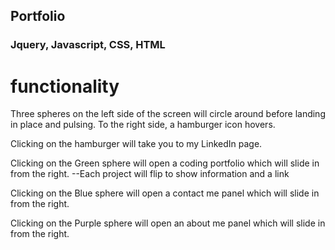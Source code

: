 ## Portfolio

### Jquery, Javascript, CSS, HTML

functionality
=============

Three spheres on the left side of the screen will circle around before landing in place and pulsing. To the right side, a hamburger icon hovers.

Clicking on the hamburger will take you to my LinkedIn page.

Clicking on the Green sphere will open a coding portfolio which will slide in from the right.
  --Each project will flip to show information and a link

Clicking on the Blue sphere will open a contact me panel which will slide in from the right.

Clicking on the Purple sphere will open an about me panel which will slide in from the right.

